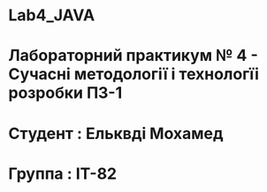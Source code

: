 # Lab4_JAVA
# Лабораторний практикум № 4 - Сучасні методології і технологїі розробки ПЗ-1
# Студент : Ельквді Мохамед
# Группа : ІT-82
